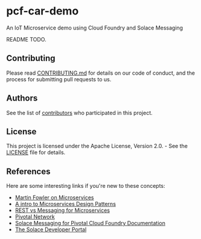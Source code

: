 # pcf-car-demo
An IoT Microservice demo using Cloud Foundry and Solace Messaging

README TODO.

## Contributing

Please read [CONTRIBUTING.md](CONTRIBUTING.md) for details on our code of conduct, and the process for submitting pull requests to us.

## Authors

See the list of [contributors](https://github.com/SolaceLabs/pcf-car-demo/graphs/contributors) who participated in this project.

## License

This project is licensed under the Apache License, Version 2.0. - See the [LICENSE](LICENSE) file for details.

## References

Here are some interesting links if you're new to these concepts:

* [Martin Fowler on Microservices](http://martinfowler.com/articles/microservices.html)
* [A intro to Microservices Design Patterns](http://blog.arungupta.me/microservice-design-patterns/)
* [REST vs Messaging for Microservices](http://www.slideshare.net/ewolff/rest-vs-messaging-for-microservices)
* [Pivotal Network](https://network.pivotal.io/)
* [Solace Messaging for Pivotal Cloud Foundry Documentation](http://docs.pivotal.io/solace-messaging/)
* [The Solace Developer Portal](http://dev.solace.com/)